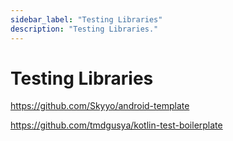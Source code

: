 ```yaml
---
sidebar_label: "Testing Libraries"
description: "Testing Libraries."
---
```


# Testing Libraries

https://github.com/Skyyo/android-template

https://github.com/tmdgusya/kotlin-test-boilerplate